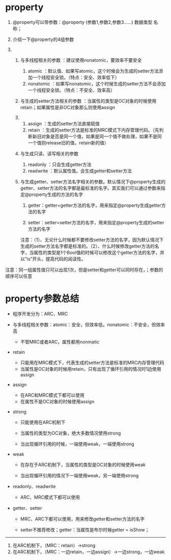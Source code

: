 # property

1. @property可以带参数：@property \(参数1,参数2,参数3......\) 数据类型 名称；
2. 介绍一下@property的4组参数

3. 1. 与多线程相关的参数  ：建议使用nonatomic，要效率不要安全
      1. atomic  ：默认值、如果写atomic，这个时候会为生成的setter方法添加一个线程安全锁。（特点：安全、效率低下）
      2. nonatomic  ：如果写nonatomic，这个时候生成的setter方法不会添加一个线程安全锁。（特点：不安全、效率高）
   2. 与生成的setter方法相关的参数  ：当属性的类型是OC对象的时候使用retain；如果属性是非OC对象那么则使用assign

   3. 1. assign  ：生成的setter方法直接赋值
      2. retain  ：生成的setter方法是标准的MRC模式下内存管理代码。（先判断新旧对象是否是同一个值，如果是同一个值不做处理，如果不是同一个值则release旧的值，retain新的值）
   4. 与生成只读、读写相关的参数  
      1. readonly  ：只会生成getter方法
      2. readwrite  ：默认属性值。会生成getter和setter方法
   5. 与生成getter、setter方法名字相关的参数。默认情况下@property生成的getter、setter方法的名字都是最标准的名字。其实我们可以通过参数来指定@property生成的方法的名字

      1. getter：getter=getter方法的名字，用来指定@property生成getter方法的名字

      2. setter：setter=setter方法的名字，用来指定@property生成的setter方法的名字

      注意：（1）、无论什么时候都不要修改setter方法的名字，因为默认情况下生成的setter方法名字都是标准的。（2）、什么时候修改getter方法的名字，当属性的类型是1个Bool值的时候可以修改这个getter方法的名字，并以“is”开头，提高代码的阅读性。

注意：同一组属性值只可以出现1次，但是setter和getter可以同时存在，；参数的顺序可以任意

# property参数总结

* 程序开发分为：ARC、MRC
* 与多线程相关参数：atomic：安全，但效率低。nonatomic：不安全，但效率高

  * 不管MRC或者ARC，属性都用nonmatic

* retain

  * 只能用在MRC模式下，代表生成的setter方法是标准的MRC内存管理代码
  * 当属性是OC对象的时候用retain，只有出现了循环引用的情况时1边使用assign

* assign

  * 在ARC和MRC模式下都可以使用
  * 在属性不是OC对象的时候使用assign

* strong

  * 只能使用在ARC机制下

  * 当属性的类型为OC对象，绝大多数情况使用strong

  * 当出现循环引用的时候，一端使用weak，一端使用strong

* weak

  * 在存在于ARC机制下，当属性的类型是OC对象的时候使用weak

  * 当出现循环引用的情况下一端使用weak，另一端使用strong

* readonly、readwrite

  * ARC、MRC模式下都可以使用

* getter、setter

  * MRC、ARC下都可以使用，用来修改getter和setter方法的名字

  * setter不推荐修改；getter：当属性是布尔时候getter = isShow；

---

1. 在ARC机制下，（MRC：retain）-&gt;strong
2. 在ARC机制下，（MRC：一边retain，一边assign）-&gt;一边strong，一边weak



